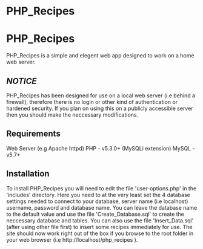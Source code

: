 # PHP_Recipes

PHP_Recipes
===========
PHP_Recipes is a simple and elegent web app designed to work on a home web server. 


*NOTICE*
--------
PHP_Recipes has been designed for use on a local web server (i.e behind a firewall), therefore there is no login or other kind of authentication or hardened security. If you plan on using this on a publicly accessible server then you should make the neccessary modifications.


Requirements
------------
Web Server (e.g Apache httpd)
PHP - v5.3.0+ (MySQLi extension)
MySQL - v5.7+



Installation
------------
To install PHP_Recipes you will need to edit the file 'user-options.php' in the 'includes' directory. Here you need to at the very least set the 4 database settings needed to connect to your database, server name (i.e localhost) username, password and database name. You can leave the database name to the default value and use the file 'Create_Database.sql' to create the neccessary database and tables. You can also use the file 'Insert_Data.sql' (after using other file first) to insert some recipes immediately for use. The site should now work right out of the box if you browse to the root folder in your web browser (i.e http://localhost/php_recipes ).
